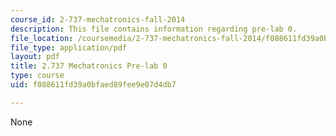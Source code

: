 ```yaml
---
course_id: 2-737-mechatronics-fall-2014
description: This file contains information regarding pre-lab 0.
file_location: /coursemedia/2-737-mechatronics-fall-2014/f088611fd39a0bfaed89fee9e07d4db7_MIT2_737F14_Lab_0-Pre.pdf
file_type: application/pdf
layout: pdf
title: 2.737 Mechatronics Pre-lab 0
type: course
uid: f088611fd39a0bfaed89fee9e07d4db7

---
```

None